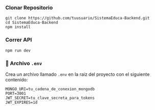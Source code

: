 ### Clonar Repositorio
```
git clone https://github.com/tuusuario/SistemaEduca-Backend.git
cd SistemaEduca-Backend
npm install
```

### Correr API
```
npm run dev
```

### 📁 Archivo `.env`

Crea un archivo llamado `.env` en la raíz del proyecto con el siguiente contenido:

```env
MONGO_URI=tu_cadena_de_conexion_mongodb
PORT=3001
JWT_SECRET=tu_clave_secreta_para_tokens
JWT_EXPIRES=1d

